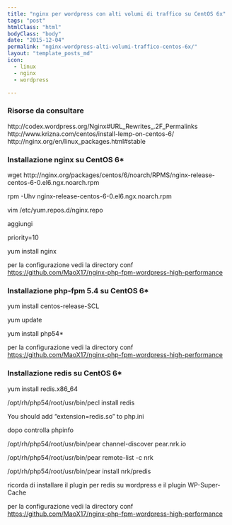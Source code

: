 ```yaml
---
title: "nginx per wordpress con alti volumi di traffico su CentOS 6x"
tags: "post"
htmlClass: "html"
bodyClass: "body"
date: "2015-12-04"
permalink: "nginx-wordpress-alti-volumi-traffico-centos-6x/"
layout: "template_posts_md"
icon:
  - linux
  - nginx
  - wordpress

---
```

<h3>Risorse da consultare</h3>
<p>http://codex.wordpress.org/Nginx#URL_Rewrites_.2F_Permalinks<br />
http://www.krizna.com/centos/install-lemp-on-centos-6/<br />
http://nginx.org/en/linux_packages.html#stable</p>
<h3>Installazione nginx su CentOS 6*</h3>
<p>wget http://nginx.org/packages/centos/6/noarch/RPMS/nginx-release-centos-6-0.el6.ngx.noarch.rpm</p>
<p>rpm -Uhv nginx-release-centos-6-0.el6.ngx.noarch.rpm</p>
<p>vim /etc/yum.repos.d/nginx.repo</p>
<p>aggiungi</p>
<p>priority=10</p>
<p>yum install nginx</p>
<p>per la configurazione vedi la directory conf<br />
<a href="https://github.com/MaoX17/nginx-php-fpm-wordpress-high-performance">https://github.com/MaoX17/nginx-php-fpm-wordpress-high-performance</a></p>
<h3>Installazione php-fpm 5.4 su CentOS 6*</h3>
<p>yum install centos-release-SCL</p>
<p>yum update</p>
<p>yum install php54*</p>
<p>per la configurazione vedi la directory conf<br />
<a href="https://github.com/MaoX17/nginx-php-fpm-wordpress-high-performance">https://github.com/MaoX17/nginx-php-fpm-wordpress-high-performance</a></p>
<h3>Installazione redis su CentOS 6*</h3>
<p>yum install redis.x86_64</p>
<p>/opt/rh/php54/root/usr/bin/pecl install redis</p>
<p>You should add &#8220;extension=redis.so&#8221; to php.ini</p>
<p>dopo controlla phpinfo</p>
<p>/opt/rh/php54/root/usr/bin/pear channel-discover pear.nrk.io</p>
<p>/opt/rh/php54/root/usr/bin/pear remote-list -c nrk</p>
<p>/opt/rh/php54/root/usr/bin/pear install nrk/predis</p>
<p>ricorda di installare il plugin per redis su wordpress e il plugin WP-Super-Cache</p>
<p>per la configurazione vedi la directory conf<br />
<a href="https://github.com/MaoX17/nginx-php-fpm-wordpress-high-performance">https://github.com/MaoX17/nginx-php-fpm-wordpress-high-performance</a></p>
